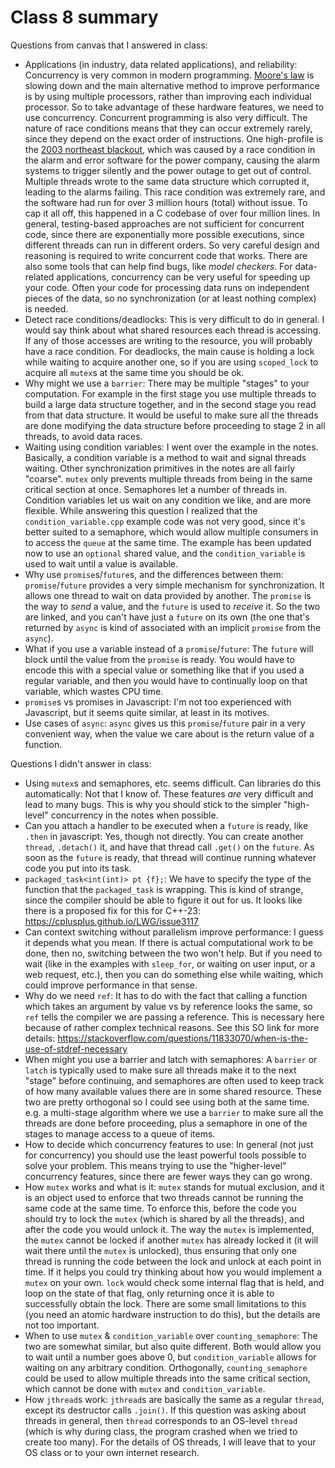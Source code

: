 # Class 8 summary

Questions from canvas that I answered in class:
- Applications (in industry, data related applications), and reliability: Concurrency is very common in modern programming. [Moore's law](https://en.wikipedia.org/wiki/Moore%27s_law) is slowing down and the main alternative method to improve performance is by using multiple processors, rather than improving each individual processor.
So to take advantage of these hardware features, we need to use concurrency.
Concurrent programming is also very difficult. The nature of race conditions means that they can occur extremely rarely, since they depend on the exact order of instructions.
One high-profile is the [2003 northeast blackout](https://en.wikipedia.org/wiki/Northeast_blackout_of_2003#Causes), which was caused by a race condition in the alarm and error software for the power company, causing the alarm systems to trigger silently and the power outage to get out of control.
Multiple threads wrote to the same data structure which corrupted it, leading to the alarms failing.
This race condition was extremely rare, and the software had run for over 3 million hours (total) without issue.
To cap it all off, this happened in a C codebase of over four million lines.
In general, testing-based approaches are not sufficient for concurrent code, since there are exponentially more possible executions, since different threads can run in different orders.
So very careful design and reasoning is required to write concurrent code that works.
There are also some tools that can help find bugs, like *model checkers*.
For data-related applications, concurrency can be very useful for speeding up your code.
Often your code for processing data runs on independent pieces of the data, so no synchronization (or at least nothing complex) is needed.
- Detect race conditions/deadlocks: This is very difficult to do in general. I would say think about what shared resources each thread is accessing. If any of those accesses are writing to the resource, you will probably have a race condition. For deadlocks, the main cause is holding a lock while waiting to acquire another one, so if you are using `scoped_lock` to acquire all `mutex`s at the same time you should be ok.
- Why might we use a `barrier`: There may be multiple "stages" to your computation. For example in the first stage you use multiple threads to build a large data structure together, and in the second stage you read from that data structure. It would be useful to make sure all the threads are done modifying the data structure before proceeding to stage 2 in all threads, to avoid data races.
- Waiting using condition variables: I went over the example in the notes. Basically, a condition variable is a method to wait and signal threads waiting. Other synchronization primitives in the notes are all fairly "coarse". `mutex` only prevents multiple threads from being in the same critical section at once. Semaphores let a number of threads in. Condition variables let us wait on any condition we like, and are more flexible.
While answering this question I realized that the `condition_variable.cpp` example code was not very good, since it's better suited to a semaphore, which would allow multiple consumers in to access the `queue` at the same time.
The example has been updated now to use an `optional` shared value, and the `condition_variable` is used to wait until a value is available.
- Why use `promise`s/`future`s, and the differences between them: `promise`/`future` provides a very simple mechanism for synchronization. It allows one thread to wait on data provided by another.
The `promise` is the way to *send* a value, and the `future` is used to *receive* it.
So the two are linked, and you can't have just a `future` on its own (the one that's returned by `async` is kind of associated with an implicit `promise` from the `async`).
- What if you use a variable instead of a `promise`/`future`: The `future` will block until the value from the `promise` is ready. You would have to encode this with a special value or something like that if you used a regular variable, and then you would have to continually loop on that variable, which wastes CPU time.
- `promise`s vs promises in Javascript: I'm not too experienced with Javascript, but it seems quite similar, at least in its motives.
- Use cases of `async`: `async` gives us this `promise`/`future` pair in a very convenient way, when the value we care about is the return value of a function.

Questions I didn't answer in class:
- Using `mutex`s and semaphores, etc. seems difficult. Can libraries do this automatically: Not that I know of. These features *are* very difficult and lead to many bugs. This is why you should stick to the simpler "high-level" concurrency in the notes when possible.
- Can you attach a handler to be executed when a `future` is ready, like `.then` in javascript: Yes, though not directly. You can create another `thread`, `.detach()` it, and have that thread call `.get()` on the `future`. As soon as the `future` is ready, that thread will continue running whatever code you put into its task.
- `packaged_task<int(int)> pt {f};`: We have to specify the type of the function that the `packaged_task` is wrapping.
This is kind of strange, since the compiler should be able to figure it out for us.
It looks like there is a proposed fix for this for C++-23: https://cplusplus.github.io/LWG/issue3117
- Can context switching without parallelism improve performance: I guess it depends what you mean. If there is actual computational work to be done, then no, switching between the two won't help. But if you need to wait (like in the examples with `sleep_for`, or waiting on user input, or a web request, etc.), then you can do something else while waiting, which could improve performance in that sense.
- Why do we need `ref`: It has to do with the fact that calling a function which takes an argument by value vs by reference looks the same, so `ref` tells the compiler we are passing a reference. This is necessary here because of rather complex technical reasons. See this SO link for more details: https://stackoverflow.com/questions/11833070/when-is-the-use-of-stdref-necessary
- When might you use a barrier and latch with semaphores: A `barrier` or `latch` is typically used to make sure all threads make it to the next "stage" before continuing, and semaphores are often used to keep track of how many available values there are in some shared resource.
These two are pretty orthogonal so I could see using both at the same time.
e.g. a multi-stage algorithm where we use a `barrier` to make sure all the threads are done before proceeding, plus a semaphore in one of the stages to manage access to a queue of items.
- How to decide which concurrency features to use: In general (not just for concurrency) you should use the least powerful tools possible to solve your problem. This means trying to use the "higher-level" concurrency features, since there are fewer ways they can go wrong.
- How `mutex` works and what is it: `mutex` stands for mutual exclusion, and it is an object used to enforce that two threads cannot be running the same code at the same time. To enforce this, before the code you should try to lock the `mutex` (which is shared by all the threads), and after the code you would unlock it. The way the `mutex` is implemented, the `mutex` cannot be locked if another `mutex` has already locked it (it will wait there until the `mutex` is unlocked), thus ensuring that only one thread is running the code between the lock and unlock at each point in time.
If it helps you could try thinking about how you would implement a `mutex` on your own. `lock` would check some internal flag that is held, and loop on the state of that flag, only returning once it is able to successfully obtain the lock.
There are some small limitations to this (you need an atomic hardware instruction to do this), but the details are not too important.
- When to use `mutex` & `condition_variable` over `counting_semaphore`: The two are somewhat similar, but also quite different. Both would allow you to wait until a number goes above 0, but `condition_variable` allows for waiting on any arbitrary condition. Orthogonally, `counting_semaphore` could be used to allow multiple threads into the same critical section, which cannot be done with `mutex` and `condition_variable`.
- How `jthread`s work: `jthread`s are basically the same as a regular `thread`, except its destructor calls `.join()`. If this question was asking about threads in general, then `thread` corresponds to an OS-level `thread` (which is why during class, the program crashed when we tried to create too many). For the details of OS threads, I will leave that to your OS class or to your own internet research.
